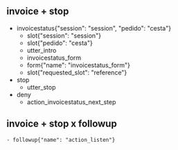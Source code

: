 ## invoice + stop
* invoicestatus{"session": "session", "pedido": "cesta"}
    - slot{"session": "session"}
    - slot{"pedido": "cesta"}
    - utter_intro
    - invoicestatus_form
    - form{"name": "invoicestatus_form"}
    - slot{"requested_slot": "reference"}
* stop
    - utter_stop
* deny
    - action_invoicestatus_next_step

## invoice + stop x followup
    - followup{"name": "action_listen"}